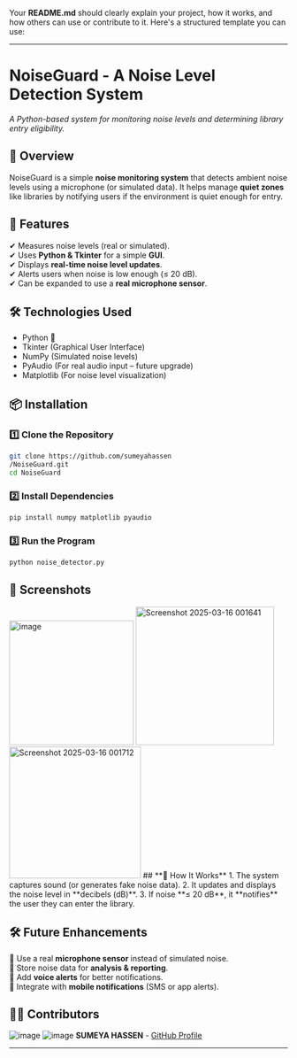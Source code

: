 Your **README.md** should clearly explain your project, how it works, and how others can use or contribute to it. Here's a structured template you can use:  

---

# **NoiseGuard - A Noise Level Detection System**  
*A Python-based system for monitoring noise levels and determining library entry eligibility.*  

## **📌 Overview**  
NoiseGuard is a simple **noise monitoring system** that detects ambient noise levels using a microphone (or simulated data). It helps manage **quiet zones** like libraries by notifying users if the environment is quiet enough for entry.  

## **🎯 Features**  
✔ Measures noise levels (real or simulated).  
✔ Uses **Python & Tkinter** for a simple **GUI**.  
✔ Displays **real-time noise level updates**.  
✔ Alerts users when noise is low enough (≤ 20 dB).  
✔ Can be expanded to use a **real microphone sensor**.  

## **🛠️ Technologies Used**  
- Python 🐍  
- Tkinter (Graphical User Interface)  
- NumPy (Simulated noise levels)  
- PyAudio (For real audio input – future upgrade)  
- Matplotlib (For noise level visualization)  

## **📦 Installation**  
### **1️⃣ Clone the Repository**  
```bash
git clone https://github.com/sumeyahassen
/NoiseGuard.git
cd NoiseGuard
```
### **2️⃣ Install Dependencies**  
```bash
pip install numpy matplotlib pyaudio
```
### **3️⃣ Run the Program**  
```bash
python noise_detector.py
```

## **📸 Screenshots**  
<img width="225" alt="image" src="https://github.com/user-attachments/assets/42d93e62-eeb5-44c6-9c09-c779f37ea94a" />
<img width="250" alt="Screenshot 2025-03-16 001641" src="https://github.com/user-attachments/assets/ed07a435-4d50-44e0-b262-9ee529585dc2" />
<img width="238" alt="Screenshot 2025-03-16 001712" src="https://github.com/user-attachments/assets/fec8c900-5e30-410b-a723-99716cd0bebc" />
## **🚀 How It Works**  
1. The system captures sound (or generates fake noise data).  
2. It updates and displays the noise level in **decibels (dB)**.  
3. If noise **≤ 20 dB**, it **notifies** the user they can enter the library.  

## **🛠️ Future Enhancements**  
🔹 Use a real **microphone sensor** instead of simulated noise.  
🔹 Store noise data for **analysis & reporting**.  
🔹 Add **voice alerts** for better notifications.  
🔹 Integrate with **mobile notifications** (SMS or app alerts).  

## **👩‍💻 Contributors**  
![image](https://github.com/user-attachments/assets/e987cbf6-69f1-4a68-a7a2-5f909855bb70 )
![image](https://github.com/user-attachments/assets/58a778b6-e432-4b3e-bfc4-91499c4e5ba1)
**SUMEYA HASSEN** - [GitHub Profile](https://github.com/sumeyahassen)  

---

